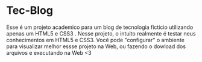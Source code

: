# Tec-Blog
Esse é um projeto academico  para um blog de tecnologia ficticio utilizando apenas um HTML5 e CSS3 .
Nesse projeto, o intuito realmente é testar neus conhecimentos em HTML5  e CSS3. Você pode "configurar" o ambiente para visualizar melhor essse projeto na Web, ou fazendo o dowload dos arquivos e executando na Web <3
